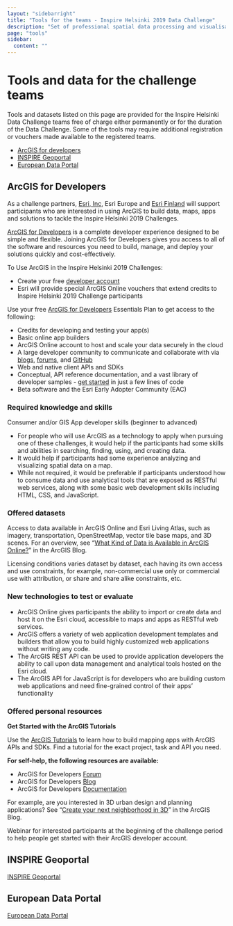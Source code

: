```yaml
---
layout: "sidebarright"
title: "Tools for the teams - Inspire Helsinki 2019 Data Challenge"
description: "Set of professional spatial data processing and visualisation tools provided by the challenge partners"
page: "tools"
sidebar:
  content: ""
---
```

# Tools and data for the challenge teams
Tools and datasets listed on this page are provided for the Inspire Helsinki Data Challenge teams free of charge either
permanently or for the duration of the Data Challenge. Some of the tools may require additional registration or vouchers
made available to the registered teams.

* [ArcGIS for developers](#arcgis-for-developers)
* [INSPIRE Geoportal](#inspire-geoportal)
* [European Data Portal](#european-data-portal)

## ArcGIS for Developers
As a challenge partners, [Esri, Inc](https://www.esri.com/), Esri Europe and [Esri Finland](https://www.esri.fi/) will support participants who are interested in using ArcGIS to build data, maps, apps and solutions to tackle the Inspire Helsinki 2019 Challenges.

[ArcGIS for Developers](https://developers.arcgis.com) is a complete developer experience designed to be simple and flexible. Joining ArcGIS for Developers gives you access to all of the software and resources you need to build, manage, and deploy your solutions quickly and cost-effectively.

To Use ArcGIS in the Inspire Helsinki 2019 Challenges:

- Create your free [developer account](https://developers.arcgis.com/sign-up)
- Esri will provide special ArcGIS Online vouchers that extend credits to Inspire Helsinki 2019 Challenge participants

Use your free [ArcGIS for Developers](https://developers.arcgis.com/) Essentials Plan to get access to the following:

- Credits for developing and testing your app(s)
- Basic online app builders
- ArcGIS Online account to host and scale your data securely in the cloud
- A large developer community to communicate and collaborate with via [blogs](https://www.esri.com/arcgis-blog/developers/), [forums](https://community.esri.com/community/developers), and [GitHub](https://esri.github.io/)
- Web and native client APIs and SDKs
- Conceptual, API reference documentation, and a vast library of developer samples - [get started](https://developers.arcgis.com/labs/) in just a few lines of code
- Beta software and the Esri Early Adopter Community (EAC)

### Required knowledge and skills
Consumer and/or GIS App developer skills (beginner to advanced)
- For people who will use ArcGIS as a technology to apply when pursuing one of these challenges, it would help if the participants had some skills and abilities in searching, finding, using, and creating data.
- It would help if participants had some experience analyzing and visualizing spatial data on a map.
- While not required, it would be preferable if participants understood how to consume data and use analytical tools that are exposed as RESTful web services, along with some basic web development skills including HTML, CSS, and JavaScript.

### Offered datasets
Access to data available in ArcGIS Online and Esri Living Atlas, such as imagery, transportation, OpenStreetMap, vector tile base maps, and 3D scenes. For an overview, see “[What Kind of Data is Available in ArcGIS Online?](https://www.esri.com/arcgis-blog/products/product/uncategorized/what-kind-of-data-is-available-in-arcgis-online/)” in the ArcGIS Blog.

Licensing conditions varies dataset by dataset, each having its own access and use constraints, for example, non-commercial use only or commercial use with attribution, or share and share alike constraints, etc.

### New technologies to test or evaluate
- ArcGIS Online gives participants the ability to import or create data and host it on the Esri cloud, accessible to maps and apps as RESTful web services.
- ArcGIS offers a variety of web application development templates and builders that allow you to build highly customized web applications without writing any code.
- The ArcGIS REST API can be used to provide application developers the ability to call upon data management and analytical tools hosted on the Esri cloud.
- The ArcGIS API for JavaScript is for developers who are building custom web applications and need fine-grained control of their apps’ functionality

### Offered personal resources
**Get Started with the ArcGIS Tutorials**

Use the [ArcGIS Tutorials](https://developers.arcgis.com/labs/) to learn how to build mapping apps with ArcGIS APIs and SDKs. Find a tutorial for the exact project, task and API you need.

**For self-help, the following resources are available:**

- ArcGIS for Developers [Forum](http://forums.arcgis.com/forums/228-Developers)
- ArcGIS for Developers [Blog](http://blogs.esri.com/esri/arcgis/category/developer/)
- ArcGIS for Developers [Documentation](http://developers.arcgis.com/en/documentation/)

For example, are you interested in 3D urban design and planning applications? See “[Create your next neighborhood in 3D](https://www.esri.com/arcgis-blog/products/js-api-arcgis/3d-gis/create-your-next-neighborhood-in-3d/)” in the ArcGIS Blog.

Webinar for interested participants at the beginning of the challenge period to help people get started with their ArcGIS developer account.

## INSPIRE Geoportal

[INSPIRE Geoportal](http://inspire-geoportal.ec.europa.eu/)

## European Data Portal
[European Data Portal](https://www.europeandataportal.eu/en/homepage)
